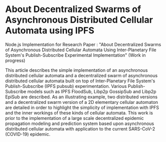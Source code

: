 # About Decentralized Swarms of Asynchronous Distributed Cellular Automata using IPFS

Node.js Implementation for Research Paper : "About Decentralized Swarms of Asynchronous Distributed Cellular Automata Using Inter-Planetary File System's Publish-Subscribe Experimental Implementation" (Work in progress)

This article describes the simple implementation of an asynchronous distributed cellular automata and a decentralized swarm of asynchronous distributed cellular automata built on top of Inter-Planetary File System's Publish-Subscribe (IPFS pubsub) experimentation. Various Publish-Subscribe models such as IPFS FloodSub, Libp2p GossipSub and Libp2p EpiSub are described. As an illustrating example, two distributed versions and a decentralized swarm version of a 2D elementary cellular automaton are detailed in order to highlight the simplicity of implementation with IPFS and the inner workings of these kinds of cellular automata. This work is prior to the implementation of a large scale decentralized epidemic propagation modeling and prediction system based upon asynchronous distributed cellular automata with application to the current SARS-CoV-2 (COVID-19) epidemic.

